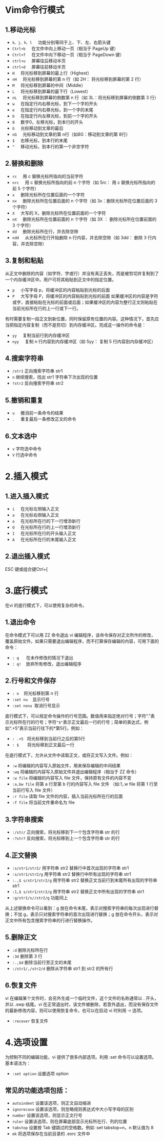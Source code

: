 # Vim命令行模式
## 1.移动光标
* `k、j、h、l`&nbsp;&nbsp;&nbsp;&nbsp;      功能分别等同于上、下、左、右箭头键 
* `Ctrl+b`&nbsp;&nbsp;&nbsp;&nbsp;            在文件中向上移动一页（相当于 PageUp 键）
* `Ctrl+f`&nbsp;&nbsp;&nbsp;&nbsp;             在文件中向下移动一页（相当于 PageDown 键）
* `ctrl+u`&nbsp;&nbsp;&nbsp;&nbsp;             屏幕往后移动半页
* `ctrl+d`&nbsp;&nbsp;&nbsp;&nbsp;            屏幕往前移动半页
* `H`&nbsp;&nbsp;&nbsp;&nbsp;                   将光标移到屏幕的最上行（Highest） 
* `nH`&nbsp;&nbsp;&nbsp;&nbsp;                 将光标移到屏幕的第 n 行（如 2H： 将光标移到屏幕的第 2 行）
* `M`&nbsp;&nbsp;&nbsp;&nbsp;                  将光标移到屏幕的中间（Middle）
* `L`&nbsp;&nbsp;&nbsp;&nbsp;                   将光标移到屏幕的最下行（Lowest） 
* `nL`&nbsp;&nbsp;&nbsp;&nbsp;                 将光标移到屏幕的倒数第 n 行（如 3L：将光标移到屏幕的倒数第 3 行）
* `w`&nbsp;&nbsp;&nbsp;&nbsp;                  在指定行内右移光标，到下一个字的开头
* `e`&nbsp;&nbsp;&nbsp;&nbsp;                   在指定行内右移光标，到一个字的末尾
* `b`&nbsp;&nbsp;&nbsp;&nbsp;                   在指定行内左移光标，到前一个字的开头
* `0`&nbsp;&nbsp;&nbsp;&nbsp;                   数字0，左移光标，到本行的开头 
* `G`&nbsp;&nbsp;&nbsp;&nbsp;                  光标移动到文章的最后
* `nG`&nbsp;&nbsp;&nbsp;&nbsp;                光标移动到文章的第 n行（如8G：移动到文章的第 8行）
* `$`&nbsp;&nbsp;&nbsp;&nbsp;                   右移光标，到本行的末尾 
* `^`&nbsp;&nbsp;&nbsp;&nbsp;                   移动光标，到本行的第一个非空字符
## 2.替换和删除
* `rc`&nbsp;&nbsp;&nbsp;&nbsp;                  用 c 替换光标所指向的当前字符
* `nrc`&nbsp;&nbsp;&nbsp;&nbsp;                用 c 替换光标所指向的前 n 个字符（如 5rc： 用 c 替换光标所指向的前 5 个字符）
* `x`&nbsp;&nbsp;&nbsp;&nbsp;                   删除光标所在位置后面的一个字符 
* `nx`&nbsp;&nbsp;&nbsp;&nbsp;                 删除光标所在位置后面的 n 个字符（如 3x：删除光标所在位置后面的 3 个字符）
* `X`&nbsp;&nbsp;&nbsp;&nbsp;                  大写的 X，删除光标所在位置前面的一个字符
* `nX`&nbsp;&nbsp;&nbsp;&nbsp;                删除光标所在位置前面的 n 个字符（如 3X ： 删除光标所在位置前面的 3 个字符）
* `dd`&nbsp;&nbsp;&nbsp;&nbsp;                删除光标所在行，并去除空隙 
* `ndd`&nbsp;&nbsp;&nbsp;&nbsp;              从光标所在行开始删除 n 行内容，并去除空隙（如 3dd： 删除 3 行内容，并去除空隙） 
## 3.复制和粘贴
从正文中删除的内容（如字符、字或行）并没有真正丢失，而是被剪切并复制到了一个内存缓冲区中。用户可将其粘贴到正文中的指定位置。
* `p`&nbsp;&nbsp;&nbsp;&nbsp;                  小写字母 p，将缓冲区的内容粘贴到光标的后面
* `P`&nbsp;&nbsp;&nbsp;&nbsp;                  大写字母 P，将缓冲区的内容粘贴到光标的前面 
如果缓冲区的内容是字符或字，直接粘贴在光标的前面或后面；如果缓冲区的内容为整行正文则粘贴在当前光标所在行的上一行或下一行。

有时需要复制一段正文到新位置，同时保留原有位置的内容。这种情况下，首先应当把指定内容复制（而不是剪切）到内存缓冲区。完成这一操作的命令是：
* `yy`&nbsp;&nbsp;&nbsp;&nbsp;                 复制当前行到内存缓冲区
* `nyy`&nbsp;&nbsp;&nbsp;&nbsp;               复制 n 行内容到内存缓冲区（如 5yy： 复制 5 行内容到内存缓冲区）
## 4.搜索字符串
* `/str1`             正向搜索字符串 str1 
* `n`                  继续搜索，找出 str1 字符串下次出现的位置 
* `?str2`            反向搜索字符串 str2 
## 5.撤销和重复
* `u`&nbsp;&nbsp;&nbsp;&nbsp;                  撤消前一条命令的结果 
* `.`&nbsp;&nbsp;&nbsp;&nbsp;                   重复最后一条修改正文的命令 
## 6.文本选中
* `v`                  字符选中命令  
* `V`                  行选中命令
# 2.插入模式
## 1.进入插入模式
* `i`&nbsp;&nbsp;&nbsp;&nbsp;                   在光标左侧输入正文
* `a`&nbsp;&nbsp;&nbsp;&nbsp;                  在光标右侧输入正文
* `o`&nbsp;&nbsp;&nbsp;&nbsp;                  在光标所在行的下一行增添新行 
* `O`&nbsp;&nbsp;&nbsp;&nbsp;                 在光标所在行的上一行增添新行
* `I`&nbsp;&nbsp;&nbsp;&nbsp;                   在光标所在行的开头输入正文 
* `A`&nbsp;&nbsp;&nbsp;&nbsp;                 在光标所在行的末尾输入正文
## 2.退出插入模式
ESC 键或组合键Ctrl+[ 
# 3.底行模式
在vi 的底行模式下，可以使用复杂的命令。
## 1.退出命令
在命令模式下可以用 ZZ 命令退出 vi 编辑程序，该命令保存对正文所作的修改，覆盖原始文件。如果只需要退出编辑程序，而不打算保存编辑的内容，可用下面的命令：

* `: q`&nbsp;&nbsp;&nbsp;&nbsp;&nbsp;&nbsp;在未作修改的情况下退出
* `: q!`&nbsp;&nbsp;&nbsp;&nbsp;放弃所有修改，退出编辑程序
## 2.行号和文件保存
* `: n`&nbsp;&nbsp;&nbsp;&nbsp;将光标移到第 n 行 
* `:set nu`&nbsp;&nbsp;&nbsp;&nbsp;显示行号 
* `:set nonu`&nbsp;&nbsp;取消行号显示

底行模式下，可以规定命令操作的行号范围。数值用来指定绝对行号；字符“.”表示光标所在行的行号；字符`"$"`表示正文最后一行的行号；简单的表达式，例如“.+5”表示当前行往下的*第5行。例如：

* `: .+5`&nbsp;&nbsp;               将光标移到当前行之后的第5行 
* `: $`&nbsp;&nbsp;&nbsp;&nbsp;&nbsp;&nbsp;                  将光标移到正文最后一行

在底行模式下，允许从文件中读取正文，或将正文写入文件。例如：
* `:w`                  将编辑的内容写入原始文件，用来保存编辑的中间结果 
* `:wq`                将编辑的内容写入原始文件并退出编辑程序（相当于 ZZ 命令） 
* `:w file`             将编辑的内容写入 file 文件，保持原有文件的内容不变 
* `:a,bw file`        将第 a 行至第 b 行的内容写入 file 文件 （如:1,.w file    将第 1 行至当前行写入 file 文件）
* `:r file`              读取 file 文件的内容，插入当前光标所在行的后面
* `:f file`              将当前文件重命名为 file 

## 3.字符串搜索
* `:/str/`               正向搜索，将光标移到下一个包含字符串 str 的行
* `:?str?`             反向搜索，将光标移到上一个包含字符串 str 的行

## 4.正文替换
* `:s/str1/str2/`          用字符串 str2 替换行中首次出现的字符串 str1 
* `:s/str1/str2/g`        用字符串 str2 替换行中所有出现的字符串 str1 
* `:.,$ s/str1/str2/g`   用字符串 str2 替换正文当前行到末尾所有出现的字符串 str1 
* `:1,$ s/str1/str2/g`  用字符串 str2 替换正文中所有出现的字符串 str1 
* `:g/str1/s//str2/g`    功能同上

从上述替换命令可以看到：g 放在命令末尾，表示对搜索字符串的每次出现进行替换；不加 g，表示只对搜索字符串的首次出现进行替换；g 放在命令开头，表示对正文中所有包含搜索字符串的行进行替换操作。

## 5.删除正文
* `:d`                      删除光标所在行 
* `:3d`                    删除第 3 行 
* `:.,$d`                  删除当前行至正文的末尾 
* `:/str1/,/str2/d`     删除从字符串 str1 到 str2 的所有行 

## 6.恢复文件
vi 在编辑某个文件时，会另外生成一个临时文件，这个文件的名称通常以 . 开头，并以 .swp 结尾。vi 在正常退出时，该文件被删除，若意外退出，而没有保存文件的最新修改内容，则可以使用恢复命令，也可以在启动 vi 时利用 -r 选项。

* `:recover`           恢复文件

# 4.选项设置
为控制不同的编辑功能，vi 提供了很多内部选项。利用 :set 命令可以设置选项。基本语法为：

* `:set option`         设置选项 option 

## 常见的功能选项包括：
* `autoindent`          设置该选项，则正文自动缩进 
* `ignorecase`         设置该选项，则忽略规则表达式中大小写字母的区别 
* `number`              设置该选项，则显示正文行号 
* `ruler`                   设置该选项，则在屏幕底部显示光标所在行、列的位置 
* `tabstop`               设置按 Tab 键跳过的空格数。例如 :set tabstop=n，n 默认值为 8 
* `mk`                      将选项保存在当前目录的 .exrc 文件中 